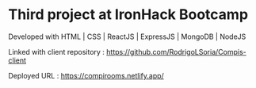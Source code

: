 # Third project at IronHack Bootcamp

Developed with HTML | CSS | ReactJS | ExpressJS | MongoDB | NodeJS

Linked with client repository : https://github.com/RodrigoLSoria/Compis-client

Deployed URL : https://compirooms.netlify.app/
